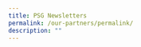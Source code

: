 ```yaml
---
title: PSG Newsletters
permalink: /our-partners/permalink/
description: ""
---
```


[](/files/Our%20Partners/MDPS-PSG-Newsletter-Issue-1-May-2017.pdf)
